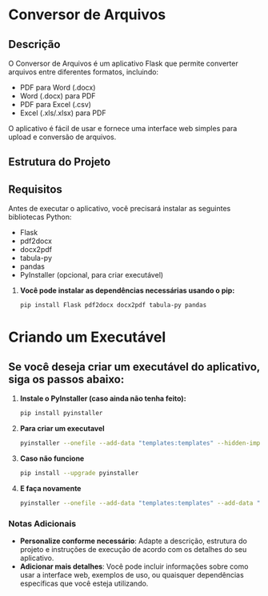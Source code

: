 # Conversor de Arquivos

## Descrição

O Conversor de Arquivos é um aplicativo Flask que permite converter arquivos entre diferentes formatos, incluindo:

- PDF para Word (.docx)
- Word (.docx) para PDF
- PDF para Excel (.csv)
- Excel (.xls/.xlsx) para PDF

O aplicativo é fácil de usar e fornece uma interface web simples para upload e conversão de arquivos.

## Estrutura do Projeto


## Requisitos

Antes de executar o aplicativo, você precisará instalar as seguintes bibliotecas Python:

- Flask
- pdf2docx
- docx2pdf
- tabula-py
- pandas
- PyInstaller (opcional, para criar executável)

1. **Você pode instalar as dependências necessárias usando o pip:**
    ```bash
    pip install Flask pdf2docx docx2pdf tabula-py pandas


# Criando um Executável

## Se você deseja criar um executável do aplicativo, siga os passos abaixo:

1. **Instale o PyInstaller (caso ainda não tenha feito):**
    ```bash
    pip install pyinstaller

2.  **Para criar um executavel**
    ```bash
    pyinstaller --onefile --add-data "templates:templates" --hidden-import pdf2docx --hidden-import docx2pdf conv.py

3.  **Caso não funcione**
    ```bash
    pip install --upgrade pyinstaller

4. **E faça novamente**
    ```bash
    pyinstaller --onefile --add-data "templates:templates" --add-data "uploads:uploads" --hidden-import pdf2docx --hidden-import docx2pdf --hidden-import pandas --hidden-import tabula --hidden-import PyPDF2 conv.py

### Notas Adicionais    

- **Personalize conforme necessário**: Adapte a descrição, estrutura do projeto e instruções de execução de acordo com os detalhes do seu aplicativo.
- **Adicionar mais detalhes**: Você pode incluir informações sobre como usar a interface web, exemplos de uso, ou quaisquer dependências específicas que você esteja utilizando.




